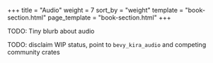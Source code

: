 +++
title = "Audio"
weight = 7
sort_by = "weight"
template = "book-section.html"
page_template = "book-section.html"
+++

TODO: Tiny blurb about audio

TODO: disclaim WIP status, point to `bevy_kira_audio` and competing community crates
